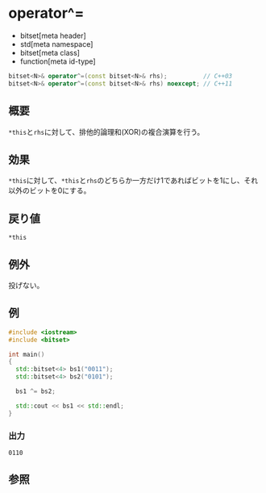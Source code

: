 # operator^=
* bitset[meta header]
* std[meta namespace]
* bitset[meta class]
* function[meta id-type]

```cpp
bitset<N>& operator^=(const bitset<N>& rhs);          // C++03
bitset<N>& operator^=(const bitset<N>& rhs) noexcept; // C++11
```

## 概要
`*this`と`rhs`に対して、排他的論理和(XOR)の複合演算を行う。


## 効果
`*this`に対して、`*this`と`rhs`のどちらか一方だけ1であればビットを1にし、それ以外のビットを0にする。


## 戻り値
`*this`


## 例外
投げない。


## 例
```cpp
#include <iostream>
#include <bitset>

int main()
{
  std::bitset<4> bs1("0011");
  std::bitset<4> bs2("0101");

  bs1 ^= bs2;

  std::cout << bs1 << std::endl;
}
```

### 出力
```
0110
```


## 参照

